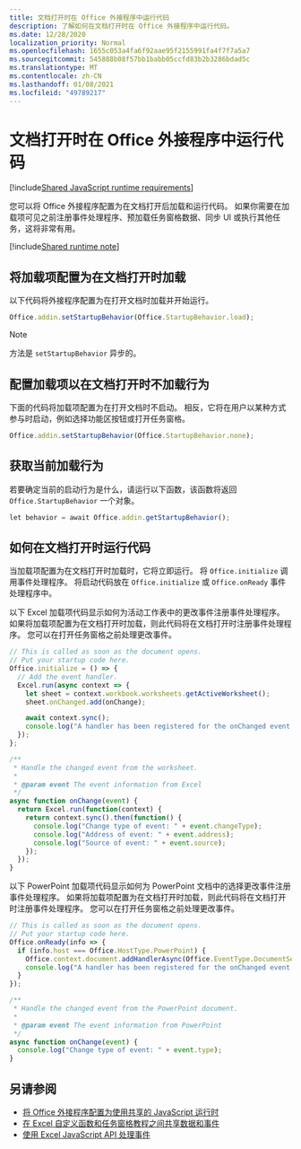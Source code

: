 ```yaml
---
title: 文档打开时在 Office 外接程序中运行代码
description: 了解如何在文档打开时在 Office 外接程序中运行代码。
ms.date: 12/28/2020
localization_priority: Normal
ms.openlocfilehash: 1655c053a4fa6f92aae95f2155991fa4f7f7a5a7
ms.sourcegitcommit: 545888b08f57bb1babb05ccfd83b2b3286bdad5c
ms.translationtype: MT
ms.contentlocale: zh-CN
ms.lasthandoff: 01/08/2021
ms.locfileid: "49789217"
---
```

# <a name="run-code-in-your-office-add-in-when-the-document-opens"></a>文档打开时在 Office 外接程序中运行代码

[!include[Shared JavaScript runtime requirements](../includes/shared-runtime-requirements-note.md)]

您可以将 Office 外接程序配置为在文档打开后加载和运行代码。 如果你需要在加载项可见之前注册事件处理程序、预加载任务窗格数据、同步 UI 或执行其他任务，这将非常有用。

[!include[Shared runtime note](../includes/note-requires-shared-runtime.md)]

## <a name="configure-your-add-in-to-load-when-the-document-opens"></a>将加载项配置为在文档打开时加载

以下代码将外接程序配置为在打开文档时加载并开始运行。

```JavaScript
Office.addin.setStartupBehavior(Office.StartupBehavior.load);
```

> [!NOTE]
> 方法是 `setStartupBehavior` 异步的。

## <a name="configure-your-add-in-for-no-load-behavior-on-document-open"></a>配置加载项以在文档打开时不加载行为

下面的代码将加载项配置为在打开文档时不启动。 相反，它将在用户以某种方式参与时启动，例如选择功能区按钮或打开任务窗格。

```JavaScript
Office.addin.setStartupBehavior(Office.StartupBehavior.none);
```

## <a name="get-the-current-load-behavior"></a>获取当前加载行为

若要确定当前的启动行为是什么，请运行以下函数，该函数将返回 `Office.StartupBehavior` 一个对象。

```JavaScript
let behavior = await Office.addin.getStartupBehavior();
```

## <a name="how-to-run-code-when-the-document-opens"></a>如何在文档打开时运行代码

当加载项配置为在文档打开时加载时，它将立即运行。 将 `Office.initialize` 调用事件处理程序。 将启动代码放在 `Office.initialize` 或 `Office.onReady` 事件处理程序中。

以下 Excel 加载项代码显示如何为活动工作表中的更改事件注册事件处理程序。 如果将加载项配置为在文档打开时加载，则此代码将在文档打开时注册事件处理程序。 您可以在打开任务窗格之前处理更改事件。

```JavaScript
// This is called as soon as the document opens.
// Put your startup code here.
Office.initialize = () => {
  // Add the event handler.
  Excel.run(async context => {
    let sheet = context.workbook.worksheets.getActiveWorksheet();
    sheet.onChanged.add(onChange);

    await context.sync();
    console.log("A handler has been registered for the onChanged event.");
  });
};

/**
 * Handle the changed event from the worksheet.
 *
 * @param event The event information from Excel
 */
async function onChange(event) {
  return Excel.run(function(context) {
    return context.sync().then(function() {
      console.log("Change type of event: " + event.changeType);
      console.log("Address of event: " + event.address);
      console.log("Source of event: " + event.source);
    });
  });
}
```

以下 PowerPoint 加载项代码显示如何为 PowerPoint 文档中的选择更改事件注册事件处理程序。 如果将加载项配置为在文档打开时加载，则此代码将在文档打开时注册事件处理程序。 您可以在打开任务窗格之前处理更改事件。

```JavaScript
// This is called as soon as the document opens.
// Put your startup code here.
Office.onReady(info => {
  if (info.host === Office.HostType.PowerPoint) {
    Office.context.document.addHandlerAsync(Office.EventType.DocumentSelectionChanged, onChange);
    console.log("A handler has been registered for the onChanged event.");
  }
});

/**
 * Handle the changed event from the PowerPoint document.
 *
 * @param event The event information from PowerPoint
 */
async function onChange(event) {
  console.log("Change type of event: " + event.type);
}
```

## <a name="see-also"></a>另请参阅

- [将 Office 外接程序配置为使用共享的 JavaScript 运行时](configure-your-add-in-to-use-a-shared-runtime.md)
- [在 Excel 自定义函数和任务窗格教程之间共享数据和事件](../tutorials/share-data-and-events-between-custom-functions-and-the-task-pane-tutorial.md)
- [使用 Excel JavaScript API 处理事件](../excel/excel-add-ins-events.md)
